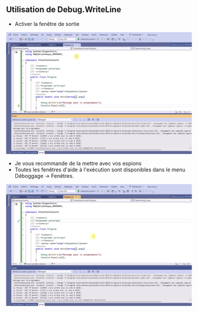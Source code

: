 ## Utilisation de Debug.WriteLine
- Activer la fenêtre de sortie  

![](images/visual_studio/activer_fenetre_sortie.gif)

- Je vous recommande de la mettre avec vos espions
- Toutes les fenêtres d'aide à l'exécution sont disponibles dans le menu Déboggage -> Fenêtres. 

![](images/visual_studio/debug_writeline.gif)  